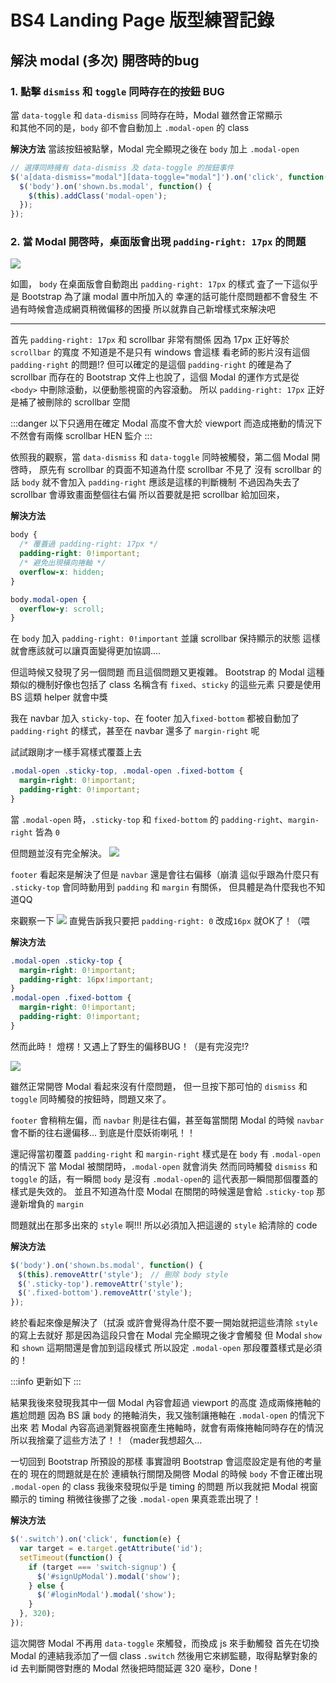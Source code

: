 # BS4 Landing Page 版型練習記錄


## 解決 modal (多次) 開啓時的bug

### 1. 點擊 `dismiss` 和 `toggle` 同時存在的按鈕 BUG

當 `data-toggle` 和 `data-dismiss` 同時存在時，Modal 雖然會正常顯示    
和其他不同的是，`body` 卻不會自動加上 `.modal-open` 的 class
        
**解決方法**
當該按鈕被點擊，Modal 完全顯現之後在 `body` 加上 `.modal-open`
```javascript
// 選擇同時擁有 data-dismiss 及 data-toggle 的按鈕事件
$('a[data-dismiss="modal"][data-toggle="modal"]').on('click', function() {
  $('body').on('shown.bs.modal', function() {
    $(this).addClass('modal-open');
  });
});
```
    
### 2. 當 Modal 開啓時，桌面版會出現 `padding-right: 17px` 的問題

![](https://i.imgur.com/pL6tvuJ.png)

如圖， `body` 在桌面版會自動跑出 `padding-right: 17px` 的樣式
査了一下這似乎是 Bootstrap 為了讓 modal 置中所加入的
幸運的話可能什麼問題都不會發生
不過有時候會造成網頁稍微偏移的困擾
所以就靠自己新增樣式來解決吧


---

        
首先 `padding-right: 17px` 和 scrollbar 非常有關係
因為 17px 正好等於 `scrollbar` 的寬度
不知道是不是只有 windows 會這樣
看老師的影片沒有這個 `padding-right` 的問題!?
但可以確定的是這個 `padding-right` 的確是為了 scrollbar 而存在的
Bootstrap 文件上也說了，這個 Modal 的運作方式是從 `<body>` 中刪除滾動，以便動態視窗的內容滾動。
所以 `padding-right: 17px` 正好是補了被刪除的 scrollbar 空間
    
    
:::danger
以下只適用在確定 Modal 高度不會大於 viewport 而造成捲動的情況下
不然會有兩條 scrollbar HEN 監介
:::

依照我的觀察，當 `data-dismiss` 和 `data-toggle` 同時被觸發，第二個 Modal 開啓時，
原先有 scrollbar 的頁面不知道為什麼 scrollbar 不見了
沒有 scrollbar 的話 `body` 就不會加入 `padding-right`
應該是這樣的判斷機制
不過因為失去了 scrollbar 會導致畫面整個往右偏
所以首要就是把 scrollbar 給加回來，


**解決方法**
        
```css
body {
  /* 覆蓋過 padding-right: 17px */
  padding-right: 0!important;
  /* 避免出現橫向捲軸 */
  overflow-x: hidden;
}

body.modal-open {
  overflow-y: scroll;
}
```
在 `body` 加入 `padding-right: 0!important`
並讓 scrollbar 保持顯示的狀態
這樣就會應該就可以讓頁面變得更加協調....
    
    
但這時候又發現了另一個問題
而且這個問題又更複雜。
Bootstrap 的 Modal 這種類似的機制好像也包括了 class 名稱含有 `fixed`、`sticky` 的這些元素
只要是使用 BS 這類 helper 就會中獎

我在 navbar 加入 `sticky-top`、在 footer 加入`fixed-bottom`
都被自動加了 `padding-right` 的樣式，甚至在 navbar 還多了 `margin-right` 呢
    
試試跟剛才一樣手寫樣式覆蓋上去
```css
.modal-open .sticky-top, .modal-open .fixed-bottom {
  margin-right: 0!important;
  padding-right: 0!important;
}
```
當 `.modal-open` 時，`.sticky-top` 和 `fixed-bottom` 的 `padding-right`、`margin-right` 皆為 `0`
    
但問題並沒有完全解決。
![](https://i.imgur.com/XoGNEny.gif)

`footer` 看起來是解決了但是 `navbar` 還是會往右偏移（崩潰
這似乎跟為什麼只有 `.sticky-top` 會同時動用到 `padding` 和 `margin` 有關係，
但具體是為什麼我也不知道QQ

來觀察一下
![](https://i.imgur.com/Ob23u0G.png)
直覺告訴我只要把 `padding-right: 0` 改成`16px` 就OK了！（喂

**解決方法**
```css
.modal-open .sticky-top {
  margin-right: 0!important;
  padding-right: 16px!important;
}
.modal-open .fixed-bottom {
  margin-right: 0!important;
  padding-right: 0!important;
}
```
        
    
然而此時！
燈楞！又遇上了野生的偏移BUG！（是有完沒完!?

![](https://i.imgur.com/9bcijhj.gif)

雖然正常開啓 Modal 看起來沒有什麼問題，
但一旦按下那可怕的 `dismiss` 和 `toggle` 同時觸發的按鈕時，問題又來了。

`footer` 會稍稍左偏，而 `navbar` 則是往右偏，甚至每當關閉 Modal 的時候 `navbar` 會不斷的往右邊偏移...
到底是什麼妖術喇吼！！

還記得當初覆蓋 `padding-right` 和 `margin-right` 樣式是在 `body` 有 `.modal-open` 的情況下
當 Modal 被關閉時，`.modal-open` 就會消失
然而同時觸發 `dismiss` 和 `toggle` 的話，有一瞬間 `body` 是沒有 `.modal-open`的
這代表那一瞬間那個覆蓋的樣式是失效的。
並且不知道為什麼 Modal 在關閉的時候還是會給 `.sticky-top` 那邊新增負的 `margin`

問題就出在那多出來的 `style` 啊!!!
所以必須加入把這邊的 `style` 給清除的 code

**解決方法**
```javascript
$('body').on('shown.bs.modal', function() {
　$(this).removeAttr('style');　// 刪除 body style
　$('.sticky-top').removeAttr('style');
　$('.fixed-bottom').removeAttr('style');
});
```
    
    

終於看起來像是解決了（拭淚
或許會覺得為什麼不要一開始就把這些清除 `style` 的寫上去就好
那是因為這段只會在 Modal 完全顯現之後才會觸發
但 Modal `show` 和 `shown` 這期間還是會加到這段樣式
所以設定 `.modal-open` 那段覆蓋樣式是必須的！

    
        
:::info
更新如下
:::

結果我後來發現我其中一個 Modal 內容會超過 viewport 的高度
造成兩條捲軸的尷尬問題
因為 BS 讓 `body` 的捲軸消失，我又強制讓捲軸在 `.modal-open` 的情況下出來
若 Modal 內容高過瀏覽器視窗產生捲軸時，就會有兩條捲軸同時存在的情況
所以我捨棄了這些方法了！！（mader我想超久...
    
一切回到 Bootstrap 所預設的那樣
事實證明 Bootstrap 會這麼設定是有他的考量在的
現在的問題就是在於
連續執行關閉及開啓 Modal 的時候
`body` 不會正確出現 `.modal-open` 的 class
我後來發現似乎是 timing 的問題
所以我就把 Modal 視窗顯示的 timing 稍微往後挪了之後
`.modal-open` 果真乖乖出現了！

**解決方法**

```javascript
$('.switch').on('click', function(e) {
  var target = e.target.getAttribute('id');
  setTimeout(function() {
    if (target === 'switch-signup') {
      $('#signUpModal').modal('show');
    } else {
      $('#loginModal').modal('show');
    }
  }, 320);
});
```
這次開啓 Modal 不再用 `data-toggle` 來觸發，而換成 js 來手動觸發
首先在切換 Modal 的連結我添加了一個 class `.switch`
然後用它來綁監聽，取得點擊對象的 id 去判斷開啓對應的 Modal
然後把時間延遲 320 毫秒，Done！